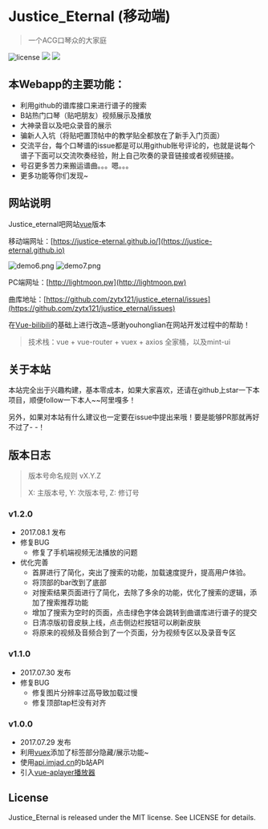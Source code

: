 # Justice_Eternal (移动端)
> 一个ACG口琴众的大家庭

![license](https://img.shields.io/github/license/mashape/apistatus.svg)  [![](https://img.shields.io/badge/%E8%B4%B4%E5%90%A7%20-%20justice__eternal%20-orange.svg)](https://tieba.baidu.com/f?kw=justice_eternal&ie=utf-8)  ![](https://img.shields.io/badge/Made-%E2%9D%A4-ff69b4.svg)

## 本Webapp的主要功能：

- 利用github的谱库接口来进行谱子的搜索
- B站热门口琴（贴吧朋友）视频展示及播放
- 大神录音以及吧众录音的展示
- 骗新人入坑（将贴吧置顶帖中的教学贴全都放在了新手入门页面）
- 交流平台，每个口琴谱的issue都是可以用github账号评论的，也就是说每个谱子下面可以交流吹奏经验，附上自己吹奏的录音链接或者视频链接。
- 号召更多苦力来搬运谱曲。。。嗯。。。
- 更多功能等你们发现~

## 网站说明

Justice_eternal吧网站[vue](https://github.com/vuejs/vue)版本

移动端网址：[https://justice-eternal.github.io/](https://justice-eternal.github.io)

![demo6.png](http://upload-images.jianshu.io/upload_images/2141706-11ab2c7280c2a865.png?imageMogr2/auto-orient/strip%7CimageView2/2/w/1240)
![demo7.png](http://upload-images.jianshu.io/upload_images/2141706-9a8a0bb7f30f1ae2.png?imageMogr2/auto-orient/strip%7CimageView2/2/w/1240)

PC端网址：[http://lightmoon.pw](http://lightmoon.pw)

曲库地址：[https://github.com/zytx121/justice_eternal/issues](https://github.com/zytx121/justice_eternal/issues)

在[Vue-bilibili](https://github.com/youhonglian/Vue-bilibili)的基础上进行改造~感谢youhonglian在网站开发过程中的帮助！

> 技术栈：vue + vue-router + vuex + axios  全家桶，以及mint-ui



## 关于本站

本站完全出于兴趣构建，基本零成本，如果大家喜欢，还请在github上star一下本项目，顺便follow一下本人~~阿里嘎多！

另外，如果对本站有什么建议也一定要在issue中提出来哦！要是能够PR那就再好不过了- -！



## 版本日志

> 版本号命名规则 vX.Y.Z
> 
> X: 主版本号, Y: 次版本号, Z: 修订号


### v1.2.0 
* 2017.08.1 发布
* 修复BUG
  * 修复了手机端视频无法播放的问题
* 优化完善
  * 首屏进行了简化，突出了搜索的功能，加载速度提升，提高用户体验。
  * 将顶部的bar改到了底部
  * 对搜索结果页面进行了简化，去除了多余的功能，优化了搜索的逻辑，添加了搜索推荐功能
  * 增加了搜索为空时的页面，点击绿色字体会跳转到曲谱库进行谱子的提交
  * 日清凉版初音皮肤上线，点击侧边栏按钮可以刷新皮肤
  * 将原来的视频及音频合到了一个页面，分为视频专区以及录音专区
  
### v1.1.0  
* 2017.07.30 发布
* 修复BUG
  * 修复图片分辨率过高导致加载过慢
  * 修复顶部tap栏没有对齐

### v1.0.0  
* 2017.07.29 发布
* 利用[vuex](https://github.com/vuejs/vuex)添加了标签部分隐藏/展示功能~
* 使用[api.imjad.cn](https://github.com/journey-ad/api.imjad.cn)的b站API
* 引入[vue-aplayer播放器](http://aplayer.quq.cat/)

## License

Justice_Eternal is released under the MIT license. See LICENSE for details.

